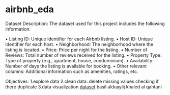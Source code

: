# airbnb_eda
Dataset Description:
The dataset used for this project includes the following information:
  
  •	Listing ID: Unique identifier for each Airbnb listing.
	•	Host ID: Unique identifier for each host.
	•	Neighborhood: The neighborhood where the listing is located.
	•	Price: Price per night for the listing.
	•	Number of Reviews: Total number of reviews received for the listing.
	•	Property Type: Type of property (e.g., apartment, house, condominium).
	•	Availability: Number of days the listing is available for booking.
	•	Other relevant columns: Additional information such as amenities, ratings, etc.

Objectives: 
1.explore data 
2.clean data: delete missing values checking if there duplicate 
3.data visualization
 [dataset](https://drive.google.com/file/d/1_Mgez0YdnVIwaP5tVbK95TfiT9yBX3lU/view?usp=sharing)
basil alduaylij khaled al qahtani

